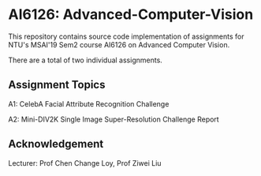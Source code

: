 # AI6126: Advanced-Computer-Vision
This repository contains source code implementation of assignments for NTU's MSAI'19 Sem2 course AI6126 on Advanced Computer Vision.

There are a total of two individual assignments.

## Assignment Topics

A1: CelebA Facial Attribute Recognition Challenge

A2: Mini-DIV2K Single Image Super-Resolution Challenge Report

## Acknowledgement

Lecturer: Prof Chen Change Loy, Prof Ziwei Liu

